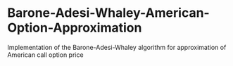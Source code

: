 # Barone-Adesi-Whaley-American-Option-Approximation
Implementation of the Barone-Adesi-Whaley algorithm for approximation of American call option price
